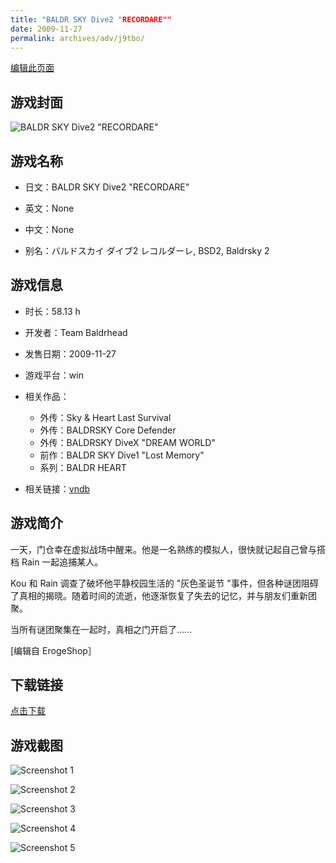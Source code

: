```yaml
---
title: "BALDR SKY Dive2 "RECORDARE""
date: 2009-11-27
permalink: archives/adv/j9tbo/
---
```

[编辑此页面](https://github.com/ACG-3/ADV3-source/blob/main/source/_posts/BALDR%20SKY%20Dive2%20RECORDARE.md)

## 游戏封面

![BALDR SKY Dive2 "RECORDARE"](https://pan.timero.xyz/d/onedrive/img_lib_001/BALDR%20SKY%20Dive2%20RECORDARE_cover.avif)


## 游戏名称

- 日文：BALDR SKY Dive2 "RECORDARE"
- 英文：None
- 中文：None

- 别名：バルドスカイ ダイブ2 レコルダーレ, BSD2, Baldrsky 2


## 游戏信息

- 时长：58.13 h
- 开发者：Team Baldrhead
- 发售日期：2009-11-27
- 游戏平台：win
- 相关作品：
   - 外传：Sky & Heart Last Survival
   - 外传：BALDRSKY Core Defender
   - 外传：BALDRSKY DiveX "DREAM WORLD"
   - 前作：BALDR SKY Dive1 "Lost Memory"
   - 系列：BALDR HEART

- 相关链接：[vndb](https://vndb.org/v1913)


## 游戏简介

一天，门仓幸在虚拟战场中醒来。他是一名熟练的模拟人，很快就记起自己曾与搭档 Rain 一起追捕某人。

Kou 和 Rain 调查了破坏他平静校园生活的 "灰色圣诞节 "事件，但各种谜团阻碍了真相的揭晓。随着时间的流逝，他逐渐恢复了失去的记忆，并与朋友们重新团聚。

当所有谜团聚集在一起时，真相之门开启了......

[编辑自 ErogeShop］


## 下载链接

[点击下载](https://pan.timero.xyz/onedrive/adv_lib_001/BALDR%20SKY%20Dive2%20RECORDARE)


## 游戏截图


![Screenshot 1](https://pan.timero.xyz/d/onedrive/img_lib_001/BALDR%20SKY%20Dive2%20RECORDARE_Screenshot_1.avif)

![Screenshot 2](https://pan.timero.xyz/d/onedrive/img_lib_001/BALDR%20SKY%20Dive2%20RECORDARE_Screenshot_2.avif)

![Screenshot 3](https://pan.timero.xyz/d/onedrive/img_lib_001/BALDR%20SKY%20Dive2%20RECORDARE_Screenshot_3.avif)

![Screenshot 4](https://pan.timero.xyz/d/onedrive/img_lib_001/BALDR%20SKY%20Dive2%20RECORDARE_Screenshot_4.avif)

![Screenshot 5](https://pan.timero.xyz/d/onedrive/img_lib_001/BALDR%20SKY%20Dive2%20RECORDARE_Screenshot_5.avif)


